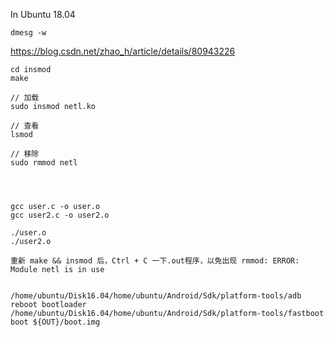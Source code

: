 
In Ubuntu 18.04

	dmesg -w


https://blog.csdn.net/zhao_h/article/details/80943226

	cd insmod
	make

	// 加载
	sudo insmod netl.ko

	// 查看
	lsmod

	// 移除
	sudo rmmod netl




	gcc user.c -o user.o
	gcc user2.c -o user2.o
	
	./user.o
	./user2.o

	重新 make && insmod 后，Ctrl + C 一下.out程序，以免出现 rmmod: ERROR: Module netl is in use 


	/home/ubuntu/Disk16.04/home/ubuntu/Android/Sdk/platform-tools/adb reboot bootloader
	/home/ubuntu/Disk16.04/home/ubuntu/Android/Sdk/platform-tools/fastboot boot ${OUT}/boot.img